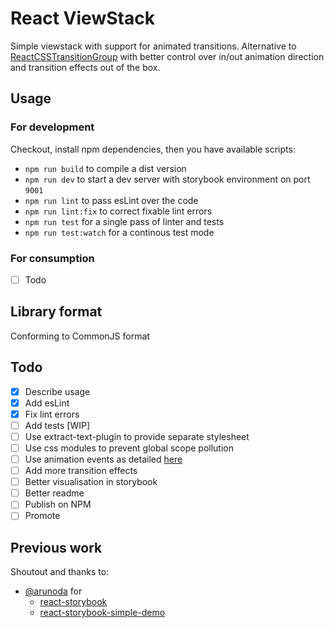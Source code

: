
# React ViewStack

Simple viewstack with support for animated transitions.
Alternative to [ReactCSSTransitionGroup](http://facebook.github.io/react/docs/animation.html) with better control over in/out animation direction and transition effects out of the box.

## Usage

### For development
Checkout, install npm dependencies, then you have available scripts:
* `npm run build` to compile  a dist version
* `npm run dev` to start a dev server with storybook environment on port `9001`
* `npm run lint` to pass esLint over the code
* `npm run lint:fix` to correct fixable lint errors
* `npm run test` for a single pass of linter and tests
* `npm run test:watch` for a continous test mode

### For consumption
- [ ] Todo


## Library format
Conforming to CommonJS format

## Todo
- [x] Describe usage
- [x] Add esLint
- [x] Fix lint errors
- [ ] Add tests [WIP]
- [ ] Use extract-text-plugin to provide separate stylesheet
- [ ] Use css modules to prevent global scope pollution
- [ ] Use animation events as detailed [here](http://facebook.github.io/react/docs/events.html#animation-events)
- [ ] Add more transition effects
- [ ] Better visualisation in storybook
- [ ] Better readme
- [ ] Publish on NPM
- [ ] Promote

## Previous work
Shoutout and thanks to:
* [@arunoda](https://github.com/arunoda) for
  * [react-storybook](https://github.com/kadirahq/react-storybook)
  * [react-storybook-simple-demo](https://github.com/kadira-samples/react-storybook-simple-demo)
